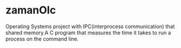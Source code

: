 # zamanOlc
Operating Systems project with IPC(interprocess communication) that shared memory.A C program that measures the time it takes to run a process on the command line.
